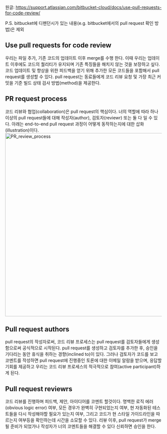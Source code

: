원글: https://support.atlassian.com/bitbucket-cloud/docs/use-pull-requests-for-code-review/

P.S. bitbucket에 디펜던시가 있는 내용(e.g. bitbucket에서의 pull request 확인 방법)은 제외

## Use pull requests for code review
우리는 파일 추가, 기존 코드의 업데이트 이후 merge를 수행 한다. 이때 우리는 업데이트 이후에도 코드의 퀄리티가 유지되며 기존 특징들을 해치지 않는 것을 보장하고 싶다. 코드 업데이트 및 향상을 위한 피드백을 얻기 위해 추가한 모든 코드들을 포함해서 pull request를 생성할 수 있다. pull request는 동료들에게 코드 리뷰 요청 및 가장 최근 커밋을 기준 빌드 상태 검사 방법(method)을 제공한다.          


## PR request process
코드 리뷰와 협업(collaboration)은 pull request의 핵심이다. 너의 역할에 따라 하나 이상의 pull request들에 대해 작성자(author), 검토자(reviewr) 또는 둘 다 일 수 있다. 아래는 end-to-end pull request 과정이 어떻게 동작하는지에 대한 삽화(illustration)이다.            
<img width="589" alt="PR_review_process" src="https://user-images.githubusercontent.com/13589283/155733287-1612a764-165e-48b9-b121-e60440baeb99.png">
       
       
## Pull request authors
pull request의 작성자로써, 코드 리뷰 프로세스는 pull request를 검토자들에게 생성함으로써 공식적으로 시작된다. pull request를 생성하고 검토자를 추가한 후, 승인을 기다리는 동안 휴식을 취하는 경향(inclined to)이 있다. 그러나 검토자가 코드를 보고 코멘트를 작성하면 pull request에 진행중인 토론에 대한 이메일 알람을 받으며, 응답할 기회를 제공하고 우리는 코드 리뷰 프로세스의 적극적으로 참여(active participant)하게 된다.

## Pull request reviewrs 
코드 리뷰를 진행하며 피드백, 제안, 아이디어를 코멘트 할것이다. 명백한 로직 에러(obvious logic error) 여부, 모든 경우가 완벽히 구현되었는지 여부, 현 자동화된 테스트들을 다시 작성해야할 필요가 있는지 여부, 그리고 코드가 현 스타일 가이드라인을 따르는지 여부등을 확인하는데 시간을 소모할 수 있다. 리뷰 이후, pull request가 merge될 준비가 되었가나 작성자가 너의 코멘트들을 해결할 수 있다 신뢰하면 승인을 한다.
